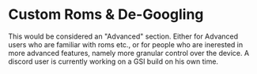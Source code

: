 # Custom Roms & De-Googling
This would be considered an "Advanced" section. Either for Advanced users who are familiar with roms etc., or for people who are inerested in more advanced features, namely more granular control over the device. A discord user is currently working on a GSI build on his own time.